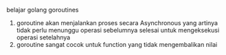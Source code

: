belajar golang goroutines

1. goroutine akan menjalankan proses secara Asynchronous yang artinya tidak perlu menunggu operasi sebelumnya selesai untuk mengeksekusi operasi setelahnya
2. goroutine sangat cocok untuk function yang tidak mengembalikan nilai